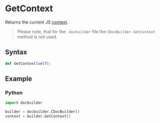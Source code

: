# GetContext

Returns the current JS [context](../CDocBuilderContext/CDocBuilderContext.md).

> Please note, that for the `.docbuilder` file the `CDocBuilder.GetContext` method is not used.

## Syntax

```py
def GetContext(self);
```

## Example

### Python

``` py
import docbuilder

builder = docbuilder.CDocBuilder()
context = builder.GetContext()
```
